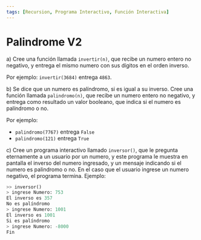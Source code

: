 ```yaml
---
tags: [Recursion, Programa Interactivo, Función Interactiva]
---
```


# Palindrome V2

a) Cree una función llamada `invertir(n)`, que recibe un numero entero no negativo, y entrega el mismo numero con sus dígitos en el orden inverso.

Por ejemplo: `invertir(3684)` entrega `4863`.

b) Se dice que un numero es palíndromo, si es igual a su inverso. Cree una función llamada `palindromo(n)`, que recibe un numero entero no negativo, y entrega como resultado un valor booleano, que indica si el numero es palíndromo o no.

Por ejemplo:
- `palindromo(7767)` entrega `False`
- `palindromo(121)` entrega `True`


c) Cree un programa interactivo llamado `inversor()`, que le pregunta eternamente a un usuario por un numero, y este programa le muestra en pantalla el inverso del numero ingresado, y un mensaje indicando si el numero es palindromo o no. En el caso que el usuario ingrese un numero negativo, el programa termina. Ejemplo:

```python
>> inversor()
> ingrese Numero: 753
El inverso es 357
No es palíndromo
> ingrese Numero: 1001
El inverso es 1001
Si es palíndromo
> ingrese Numero: -8000
Fin
```

